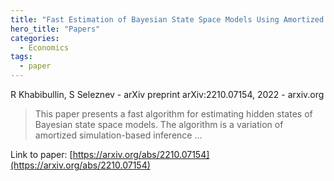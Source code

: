 ```yaml
---
title: "Fast Estimation of Bayesian State Space Models Using Amortized Simulation-Based Inference"
hero_title: "Papers"
categories:
  - Economics
tags:
  - paper
---
```

R Khabibullin, S Seleznev - arXiv preprint arXiv:2210.07154, 2022 - arxiv.org



>This paper presents a fast algorithm for estimating hidden states of Bayesian state space models. The algorithm is a variation of amortized simulation-based inference …

Link to paper: [https://arxiv.org/abs/2210.07154](https://arxiv.org/abs/2210.07154)
